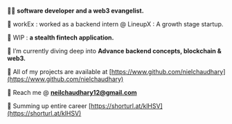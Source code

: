 


🥷🏻 <b>software developer and a web3 evangelist.</b>


🚀 workEx : worked as a backend intern @ LineupX : A growth stage startup.

🚀 WIP : **a stealth fintech application.**

🚀 I’m currently diving deep into **Advance backend concepts, blockchain & web3.**

🚀 All of my projects are available at [https://www.github.com/nielchaudhary](https://www.github.com/nielchaudhary)

🚀 Reach me @ **neilchaudhary12@gmail.com**

🚀 Summing up entire career [https://shorturl.at/klHSV](https://shorturl.at/klHSV)


